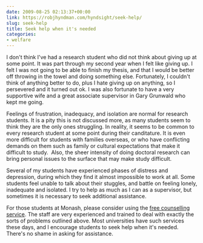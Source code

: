 ```yaml
---
date: 2009-08-25 02:13:37+00:00
link: https://robjhyndman.com/hyndsight/seek-help/
slug: seek-help
title: Seek help when it's needed
categories:
- welfare
---
```


I don't think I've had a research student who did not think about giving up at some point. It was part through my second year when I felt like giving up. I felt I was not going to be able to finish my thesis, and that I would be better off throwing in the towel and doing something else. Fortunately, I couldn't think of anything better to do, plus I hate giving up on anything, so I persevered and it turned out ok. I was also fortunate to have a very supportive wife and a great associate supervisor in Gary Grunwald who kept me going.

Feelings of frustration, inadequacy, and isolation are normal for research students. It is a pity this is not discussed more, as many students seem to think they are the only ones struggling. In reality, it seems to be common to every research student at some point during their canditature. It is even more difficult for students with families overseas, or who have conflicting demands on them such as family or cultural expectations that make it difficult to study.  Also, the sheer intensity of doing doctoral research can bring personal issues to the surface that may make study difficult.

Several of my students have experienced phases of distress and depression, during which they find it almost impossible to work at all. Some students feel unable to talk about their stuggles, and battle on feeling lonely, inadequate and isolated. I try to help as much as I can as a supervisor, but sometimes it is necessary to seek additional assistance.

For those students at Monash, please consider using the [free counselling service](http://www.adm.monash.edu.au/community-services/counselling/clayton/). The staff are very experienced and trained to deal with exactly the sorts of problems outlined above. Most universities have such services these days, and I encourage students to seek help when it's needed. There's no shame in asking for assistance.
